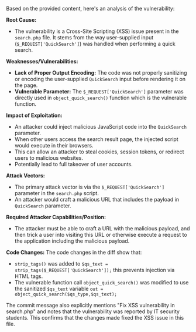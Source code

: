Based on the provided content, here's an analysis of the vulnerability:

**Root Cause:**

*   The vulnerability is a Cross-Site Scripting (XSS) issue present in the `search.php` file. It stems from the way user-supplied input (`$_REQUEST['QuickSearch']`) was handled when performing a quick search.

**Weaknesses/Vulnerabilities:**

*   **Lack of Proper Output Encoding:** The code was not properly sanitizing or encoding the user-supplied `QuickSearch` input before rendering it on the page.
*   **Vulnerable Parameter:** The `$_REQUEST['QuickSearch']` parameter was directly used in `object_quick_search()` function which is the vulnerable function.

**Impact of Exploitation:**

*   An attacker could inject malicious JavaScript code into the `QuickSearch` parameter.
*   When other users access the search result page, the injected script would execute in their browsers.
*   This can allow an attacker to steal cookies, session tokens, or redirect users to malicious websites.
*   Potentially lead to full takeover of user accounts.

**Attack Vectors:**

*   The primary attack vector is via the `$_REQUEST['QuickSearch']` parameter in the `search.php` script.
*   An attacker would craft a malicious URL that includes the payload in `QuickSearch` parameter.

**Required Attacker Capabilities/Position:**

*   The attacker must be able to craft a URL with the malicious payload, and then trick a user into visiting this URL or otherwise execute a request to the application including the malicious payload.

**Code Changes:**
The code changes in the diff show that:
* `strip_tags()` was added to `$qs_text = strip_tags($_REQUEST['QuickSearch']);` this prevents injection via HTML tags.
* The vulnerable function call `object_quick_search()` was modified to use the sanitized `$qs_text` variable `out = object_quick_search($qs_type,$qs_text);`

The commit message also explicitly mentions "Fix XSS vulnerability in search.php" and notes that the vulnerability was reported by IT security students. This confirms that the changes made fixed the XSS issue in this file.